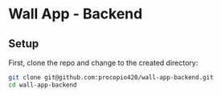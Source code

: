 # Wall App - Backend

## Setup

First, clone the repo and change to the created directory:

```bash
git clone git@github.com:procopio420/wall-app-backend.git
cd wall-app-backend
```

